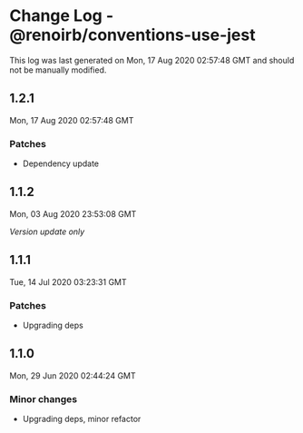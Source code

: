 # Change Log - @renoirb/conventions-use-jest

This log was last generated on Mon, 17 Aug 2020 02:57:48 GMT and should not be manually modified.

## 1.2.1
Mon, 17 Aug 2020 02:57:48 GMT

### Patches

- Dependency update

## 1.1.2
Mon, 03 Aug 2020 23:53:08 GMT

*Version update only*

## 1.1.1
Tue, 14 Jul 2020 03:23:31 GMT

### Patches

- Upgrading deps

## 1.1.0
Mon, 29 Jun 2020 02:44:24 GMT

### Minor changes

- Upgrading deps, minor refactor

